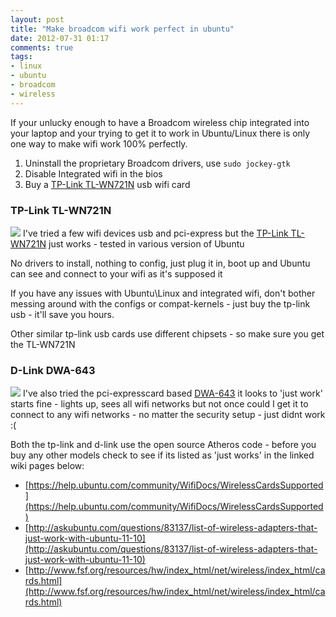 ```yaml
---
layout: post
title: "Make broadcom wifi work perfect in ubuntu"
date: 2012-07-31 01:17
comments: true
tags: 
- linux
- ubuntu
- broadcom
- wireless
---
```


If your unlucky enough to have a Broadcom wireless chip integrated into your laptop
and your trying to get it to work in Ubuntu/Linux there is only one way to make wifi work 100% perfectly.


1. Uninstall the proprietary Broadcom drivers, use `sudo jockey-gtk`
2. Disable Integrated wifi in the bios
3. Buy a [TP-Link TL-WN721N](http://www.amazon.com/TP-Link-TL-WN721N-150Mbps-Wireless-Adapter/dp/B002ZDQHS4) usb wifi card

### TP-Link TL-WN721N
![](http://i.minus.com/ibgn5FdKPtwcLR.png )
I've tried a few wifi devices usb and pci-express but the [TP-Link TL-WN721N](http://www.amazon.com/TP-Link-TL-WN721N-150Mbps-Wireless-Adapter/dp/B002ZDQHS4) just works - tested in various version of Ubuntu

No drivers to install, nothing to config, just plug it in, boot up and Ubuntu can see and connect to your wifi as it's supposed it

If you have any issues with Ubuntu\Linux and integrated wifi, don't bother messing around with the configs or compat-kernels - just
buy the tp-link usb - it'll save you hours.

Other similar tp-link usb cards use different chipsets - so make sure you get the TL-WN721N

### D-Link DWA-643
![](http://i.minus.com/iiwhn2y0IytsA.png )
I've also tried the pci-expresscard based [DWA-643](http://www.amazon.com/DWA-643-Xtreme-N-Notebook-EXPRESSCARD/dp/B000V6C70O/) it looks to 'just work' starts fine - lights up, sees all wifi networks but not once could I get it to connect to any wifi networks - no matter the security setup - just didnt work :(

Both the tp-link and d-link use the open source Atheros code - before you buy any other models check to see if its listed as 'just works' in the linked wiki pages below:

* [https://help.ubuntu.com/community/WifiDocs/WirelessCardsSupported](https://help.ubuntu.com/community/WifiDocs/WirelessCardsSupported)
* [http://askubuntu.com/questions/83137/list-of-wireless-adapters-that-just-work-with-ubuntu-11-10](http://askubuntu.com/questions/83137/list-of-wireless-adapters-that-just-work-with-ubuntu-11-10)
* [http://www.fsf.org/resources/hw/index_html/net/wireless/index_html/cards.html](http://www.fsf.org/resources/hw/index_html/net/wireless/index_html/cards.html)

